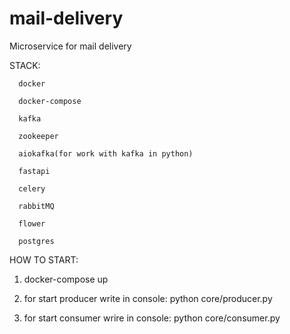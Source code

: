 # mail-delivery
Microservice for mail delivery


STACK: 
      
      docker
      
      docker-compose
      
      kafka
      
      zookeeper
      
      aiokafka(for work with kafka in python)
      
      fastapi
      
      celery
      
      rabbitMQ
      
      flower
      
      postgres

HOW TO START:
1) docker-compose up

2) for start producer write in console: python core/producer.py

3) for start consumer wrire in console: python core/consumer.py
